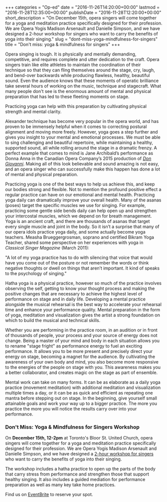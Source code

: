 +++
categories = "Op-ed"
date = "2016-11-26T14:20:00+00:00"
lastmod = "2016-11-28T12:35:00+00:00"
publishDate = "2016-11-28T12:20:00+00:00"
short_description = "On December 15th, opera singers will come together for a yoga and meditation practice specifically designed for their profession. We are Opera Yogis Madison Arsenault and Danielle Simpson, and we have designed a 2-hour workshop for singers who want to carry the benefits of yoga into their singing."
slug = "dont-miss-yoga-mindfulness-for-singers"
title = "Don&#039;t miss: yoga &amp; mindfulness for singers"
+++

Opera singing is tough. It is physically and mentally demanding, competitive, and requires complete and utter dedication to the craft. Opera singers train like elite athletes to maintain the coordination of their technique so that they can fling themselves around the stage, cry, laugh, and bend-over backwards while producing flawless, healthy, beautiful sound. Even the audience knows that these moments of operatic brilliance take several hours of working on the music, technique and stagecraft. What many people don't see is the enormous amount of mental and physical preparation that has led to these fleeting moments on stage. 

Practicing yoga can help with this preparation by cultivating physical strength and mental clarity. 

Alexander technique has become very popular in the opera world, and has proven to be immensely helpful when it comes to correcting postural alignment and moving more freely. However, yoga goes a step further and gives you insight to your mental and emotional processes. We must be able to sing challenging and beautiful repertoire, while maintaining a healthy, supported sound, all while rolling around the stage in a dramatic frenzy. A perfect example that comes to mind is Jane Archibald’s performance as Donna Anna in the Canadian Opera Company’s 2015 production of [*Don Giovanni*](/in-review-tcherniakovs-don-giovanni/). Making all of this look believable and sound amazing is not easy, and an opera singer who can successfully make this happen has done a lot of mental and physical preparation.

Practicing yoga is one of the best ways to help us achieve this, and keep our bodies strong and flexible. Not to mention the profound positive effect a regular practice can have on our emotional and mental health. Practicing yoga daily can dramatically improve your overall health. Many of the asanas (poses) target the specific muscles we use for singing. For example, practicing some gentle side bends daily can help open up and strengthen your intercostal muscles, which we depend on for breath management. Yoga is an ancient craft, and there are thousands of asanas that target every single muscle and joint in the body. So it isn’t a surprise that many of our opera idols practice yoga daily, and some actually become yoga teachers. Measha Brueggergrosman, soprano and certified Bikram Yoga Teacher, shared some perspective on her experiences with yoga in *Classical Singer Magazine* (March 2011):

"A lot of my yoga practice has to do with silencing that voice that would have you come out of the posture or not remember the words or think negative thoughts or dwell on things that aren’t important. It kind of speaks to the psychology of singing."

Hatha yoga is a physical practice, however so much of the practice involves observing the self, getting to know your thought process and making the positive changes that are necessary to achieve the highest level of performance on stage and in daily life. Developing a mental practice alongside the musical rehearsal is the best way to accelerate your rehearsal time and enhance your performance quality. Mental preparation in the form of yoga, meditation and visualization gives the artist a strong foundation on which to build the musical and technical skills.

Whether you are performing in the practice room, in an audition or in front of thousands of people, your process and your source of energy does not change. Being a master of your mind and body in each situation allows you to rename "stage fright" as performance energy to fuel an exciting performance. It allows you to be more present and precisely direct your energy on stage, becoming a magnet for the audience. By cultivating the awareness of your own body and mind, you also become more responsive to the energies of the people on stage with you. This awareness makes you a better collaborator, and creates magic on the stage as part of ensemble. 

Mental work can take on many forms. It can be as elaborate as a daily yoga practice (movement meditation) with additional meditation and visualization multiple times a day, or it can be as quick and efficient as repeating one mantra before stepping out on stage. In the beginning, give yourself small attainable goals and work your way up to a bigger practice. The more you practice the more you will notice the results carry over into your performance.

### Don't Miss: Yoga & Mindfulness for Singers Workshop

On **December 15th, 12-2pm** at Toronto's Bloor St. United Church, opera singers will come together for a yoga and meditation practice specifically designed for their profession. We are Opera Yogis Madison Arsenault and Danielle Simpson, and we have designed a [2-hour workshop for singers](https://www.eventbrite.ca/e/yoga-and-mindfulness-for-singers-tickets-29509795593) who want to carry the benefits of yoga into their singing.

The workshop includes a hatha practice to open up the parts of the body that carry stress from performance and strengthen those that support healthy singing. It also includes a guided mediation for performance preparation as well as many key take home practices.

Find us on [EventBrite](https://www.eventbrite.ca/e/yoga-and-mindfulness-for-singers-tickets-29509795593) to reserve your spot.


